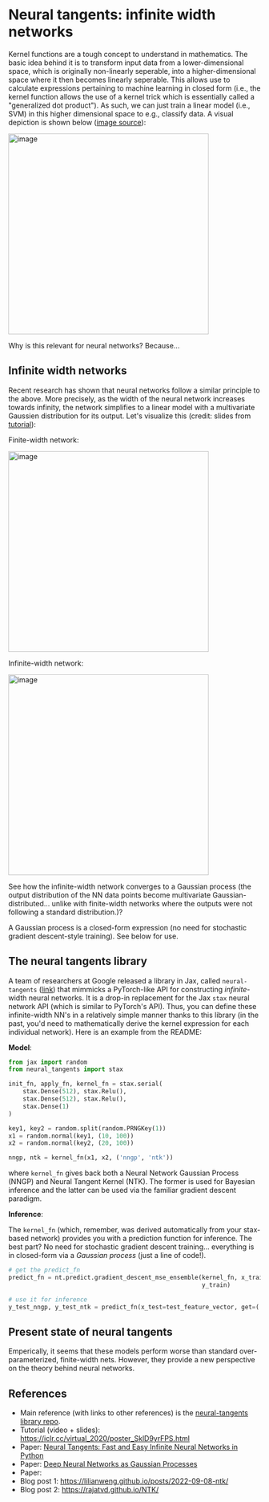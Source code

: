 # Neural tangents: infinite width networks 

Kernel functions are a tough concept to understand in mathematics. The basic idea behind it is to transform input data from a lower-dimensional space, which is originally non-linearly seperable, into a higher-dimensional space where it then becomes linearly seperable. This allows use to calculate expressions pertaining to machine learning in closed form (i.e., the kernel function allows the use of a kernel trick which is essentially called a "generalized dot product"). As such, we can just train a linear model (i.e., SVM) in this higher dimensional space to e.g., classify data. A visual depiction is shown below ([image source](https://towardsdatascience.com/the-kernel-trick-c98cdbcaeb3f)):


<img width="400" alt="image" src="https://user-images.githubusercontent.com/57341225/190848885-2a317cfd-939d-40a9-9e19-72718ad9eda3.png">



Why is this relevant for neural networks? Because... 

## Infinite width networks 

Recent research has shown that neural networks follow a similar principle to the above. More precisely, as the width of the neural network increases towards infinity, the network simplifies to a linear model with a multivariate Gaussien distribution for its output. Let's visualize this (credit: slides from [tutorial](https://iclr.cc/virtual_2020/poster_SklD9yrFPS.html)): 

Finite-width network: 

<img width="400" alt="image" src="https://user-images.githubusercontent.com/57341225/190848813-72ff0458-93a7-4d56-bca8-91f0ce2b097e.png">

Infinite-width network: 

<img width="400" alt="image" src="https://user-images.githubusercontent.com/57341225/190848882-95d44b2d-be51-401a-b471-ab19f25d367f.png">


See how the infinite-width network converges to a Gaussian process (the output distribution of the NN data points become multivariate Gaussian-distributed... unlike with finite-width networks where the outputs were not following a standard distribution.)? 

A Gaussian process is a closed-form expression (no need for stochastic gradient descent-style training). See below for use. 



## The neural tangents library 

A team of researchers at Google released a library in Jax, called `neural-tangents` ([link](https://github.com/google/neural-tangents)) that mimmicks a PyTorch-like API for constructing *infinite*-width neural networks. It is a drop-in replacement for the Jax `stax` neural network API (which is similar to PyTorch's API). Thus, you can define these infinite-width NN's in a relatively simple manner thanks to this library (in the past, you'd need to mathematically derive the kernel expression for each individual network). Here is an example from the README: 

**Model**:

```python
from jax import random
from neural_tangents import stax

init_fn, apply_fn, kernel_fn = stax.serial(
    stax.Dense(512), stax.Relu(),
    stax.Dense(512), stax.Relu(),
    stax.Dense(1)
)

key1, key2 = random.split(random.PRNGKey(1))
x1 = random.normal(key1, (10, 100))
x2 = random.normal(key2, (20, 100))

nngp, ntk = kernel_fn(x1, x2, ('nngp', 'ntk'))
```

where `kernel_fn` gives back both a Neural Network Gaussian Process (NNGP) and Neural Tangent Kernel (NTK). The former is used for Bayesian inference and the latter can be used via the familiar gradient descent paradigm. 


**Inference**:

The `kernel_fn` (which, remember, was derived automatically from your stax-based network) provides you with a prediction function for inference. The best part? No need for stochastic gradient descent training... everything is in closed-form via a *Gaussian process* (just a line of code!). 

```python
# get the predict_fn 
predict_fn = nt.predict.gradient_descent_mse_ensemble(kernel_fn, x_train,
                                                      y_train)

# use it for inference 
y_test_nngp, y_test_ntk = predict_fn(x_test=test_feature_vector, get=('nngp', 'ntk'))
```

## Present state of neural tangents

Emperically, it seems that these models perform worse than standard over-parameterized, finite-width nets. However, they provide a new perspective on the theory behind neural networks. 

## References 

- Main reference (with links to other references) is the [neural-tangents library repo](https://github.com/google/neural-tangents). 
- Tutorial (video + slides): https://iclr.cc/virtual_2020/poster_SklD9yrFPS.html
- Paper: [Neural Tangents: Fast and Easy Infinite Neural Networks in Python](https://arxiv.org/abs/1912.02803)
- Paper: [Deep Neural Networks as Gaussian Processes](https://arxiv.org/abs/1711.00165)
- Paper: 
- Blog post 1: https://lilianweng.github.io/posts/2022-09-08-ntk/
- Blog post 2: https://rajatvd.github.io/NTK/

